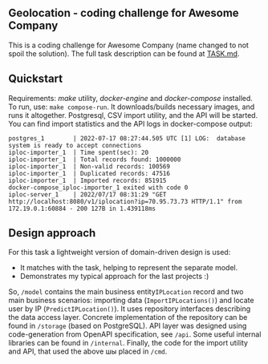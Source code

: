 ## Geolocation - coding challenge for Awesome Company

This is a coding challenge for Awesome Company (name changed to not spoil the solution).
The full task description can be found at [TASK.md](TASK.md).

## Quickstart
Requirements: *make* utility, *docker-engine* and *docker-compose* installed.
To run, use: `make compose-run`. It downloads/builds necessary images, and runs it altogether. Postgresql, CSV import
utility, and the API will be started. You can find import statistics and the API logs in docker-compose output:
```
postgres_1        | 2022-07-17 08:27:44.505 UTC [1] LOG:  database system is ready to accept connections
iploc-importer_1  | Time spent(sec): 20
iploc-importer_1  | Total records found: 1000000
iploc-importer_1  | Non-valid records: 100569
iploc-importer_1  | Duplicated records: 47516
iploc-importer_1  | Imported records: 851915
docker-compose_iploc-importer_1 exited with code 0
iploc-server_1    | 2022/07/17 08:31:29 "GET http://localhost:8080/v1/iplocation?ip=70.95.73.73 HTTP/1.1" from 172.19.0.1:60884 - 200 127B in 1.439118ms

```

## Design approach
For this task a lightweight version of domain-driven design is used:
- It matches with the task, helping to represent the separate model.
- Demonstrates my typical approach for the last projects :)

So, `/model` contains the main business entity`IPLocation` record and two main business scenarios: importing data (`ImportIPLocations()`)
and locate user by IP (`PredictIPLocation()`). It uses repository interfaces describing the data access layer.
Concrete implementation of the repository can be found in `/storage` (based on PostgreSQL).
API layer was designed using code-generation from OpenAPI specification, see `/api`. Some useful internal libraries can be found in `/internal`.
Finally, the code for the import utility and API, that used the above шы placed in `/cmd`. 


